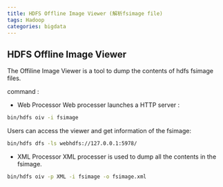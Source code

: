 ```yaml
---
title: HDFS Offline Image Viewer (解析fsimage file)
tags: Hadoop
categories: bigdata
---
```


## HDFS Offline Image Viewer
The Offiline Image Viewer is a tool to dump the contents of hdfs fsimage files.

command :
- Web Processor
Web processer launches a HTTP server :     
```bash
bin/hdfs oiv -i fsimage
```
Users can access the viewer and get information of the fsimage:     
```bash
bin/hdfs dfs -ls webhdfs://127.0.0.1:5978/
```

- XML Processor
XML processer  is used to dump all the contents in the fsimage.
```bash
bin/hdfs oiv -p XML -i fsimage -o fsimage.xml
```
